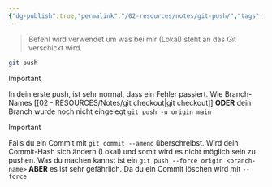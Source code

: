 ```yaml
---
{"dg-publish":true,"permalink":"/02-resources/notes/git-push/","tags":["git/push"],"noteIcon":"","updated":"2025-08-26T16:35:04.228+02:00"}
---
```


>Befehl wird verwendet um was bei mir (Lokal) steht an das Git verschickt wird.

```bash
git push
```


>[!important] 
> In dein erste push, ist sehr normal, dass ein Fehler passiert.
> Wie Branch-Names [[02 - RESOURCES/Notes/git checkout\|git checkout]] **ODER** dein Branch wurde noch nicht eingelegt `git push -u origin main`

>[!important] 
> Falls du ein Commit mit `git commit --amend` überschreibst. Wird dein Commit-Hash sich ändern (Lokal) und somit wird es nicht möglich sein zu pushen. 
> Was du machen kannst ist ein `git push --force origin <branch-name>` **ABER** es ist sehr gefährlich. Da du ein Commit löschen wird mit `--force`